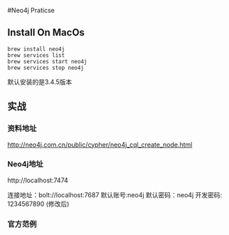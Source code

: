 #Neo4j Praticse
## Install On MacOs
```
brew install neo4j
brew services list
brew services start neo4j
brew services stop neo4j
```
默认安装的是3.4.5版本

## 实战
### 资料地址
http://neo4j.com.cn/public/cypher/neo4j_cql_create_node.html

### Neo4j地址
http://localhost:7474

连接地址：bolt://localhost:7687
默认账号:neo4j
默认密码：neo4j
开发密码: 1234567890 (修改后)

### 官方范例
[ ./movieGraph/Insert.md ]: 数据插入
